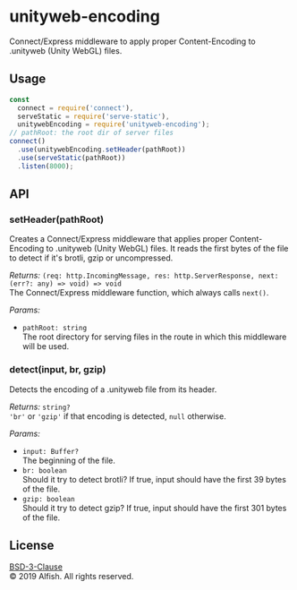 # unityweb-encoding
Connect/Express middleware to apply proper Content-Encoding to .unityweb (Unity WebGL) files.

## Usage
```js
const
  connect = require('connect'),
  serveStatic = require('serve-static'),
  unitywebEncoding = require('unityweb-encoding');
// pathRoot: the root dir of server files
connect()
  .use(unitywebEncoding.setHeader(pathRoot))
  .use(serveStatic(pathRoot))
  .listen(8000);
```

## API

### setHeader(pathRoot)
Creates a Connect/Express middleware that applies proper Content-Encoding to .unityweb (Unity WebGL) files.
It reads the first bytes of the file to detect if it's brotli, gzip or uncompressed.

*Returns:* `(req: http.IncomingMessage, res: http.ServerResponse, next: (err?: any) => void) => void`  
The Connect/Express middleware function, which always calls `next()`.

*Params:*

- `pathRoot: string`  
  The root directory for serving files in the route in which this middleware will be used.

### detect(input, br, gzip)
Detects the encoding of a .unityweb file from its header.

*Returns:* `string?`  
`'br'` or `'gzip'` if that encoding is detected, `null` otherwise.

*Params:*

- `input: Buffer?`  
  The beginning of the file.
- `br: boolean`  
  Should it try to detect brotli? If true, input should have the first 39 bytes of the file.
- `gzip: boolean`  
  Should it try to detect gzip? If true, input should have the first 301 bytes of the file.

## License
[BSD-3-Clause]( https://spdx.org/licenses/BSD-3-Clause )  
© 2019 Alfish. All rights reserved.
